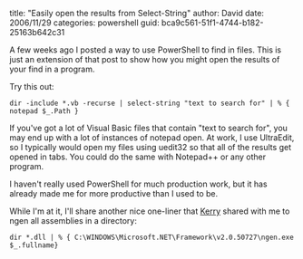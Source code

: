 
title: "Easily open the results from Select-String"
author: David
date: 2006/11/29
categories: powershell
guid: bca9c561-51f1-4744-b182-25163b642c31

A few weeks ago I posted a way to use PowerShell to find in files. This is just an extension of that post to show how you might open the results of your find in a program. 

Try this out: 

    dir -include *.vb -recurse | select-string "text to search for" | % { notepad $_.Path }

If you've got a lot of Visual Basic files that contain "text to search for", you may end up with a lot of instances of notepad open. At work, I use UltraEdit, so I typically would open my files using uedit32 so that all of the results get opened in tabs. You could do the same with Notepad++ or any other program. 

I haven't really used PowerShell for much production work, but it has already made me for more productive than I used to be. 

While I'm at it, I'll share another nice one-liner that [Kerry](http://www.kerryjenkins.com) shared with me to ngen all assemblies in a directory: 

    dir *.dll | % { C:\WINDOWS\Microsoft.NET\Framework\v2.0.50727\ngen.exe $_.fullname}

